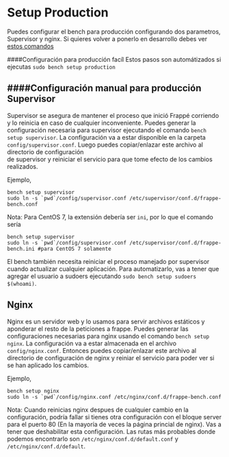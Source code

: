 # Setup Production

Puedes configurar el bench para producción configurando dos parametros, Supervisor y nginx. Si quieres volver a ponerlo en desarrollo debes ver [estos comandos](https://github.com/frappe/bench/wiki/Stopping-Production-and-starting-Development)

####Configuración para producción facíl
Estos pasos son automátizados si ejecutas `sudo bench setup production`


####Configuración manual para producción
Supervisor
----------
Supervisor se asegura de mantener el proceso que inició Frappé corriendo y lo reinicia en caso de cualquier inconveniente.
 Puedes generar la configuración necesaria para supervisor ejecutando el comando `bench setup supervisor`.
 La configuración va a estar disponible en la carpeta `config/supervisor.conf`. Luego puedes copiar/enlazar este archivo al directorio de configuración  
 de supervisor y reiniciar el servicio para que tome efecto de los cambios realizados.

Ejemplo,

```
bench setup supervisor
sudo ln -s `pwd`/config/supervisor.conf /etc/supervisor/conf.d/frappe-bench.conf
```

Nota: Para CentOS 7, la extensión debería ser `ini`, por lo que el comando sería
```
bench setup supervisor
sudo ln -s `pwd`/config/supervisor.conf /etc/supervisor/conf.d/frappe-bench.ini #para CentOS 7 solamente
```

El bench también necesita reiniciar el proceso manejado por supervisor cuando actualizar cualquier aplicación.
Para automatizarlo, vas a tener que agregar el usuario a sudoers ejecutando `sudo bench setup sudoers $(whoami)`.

Nginx
-----


Nginx es un servidor web y lo usamos para servir archivos estáticos y aponderar el resto de la
peticiones a frappe. Puedes generar las configuraciones necesarias para nginx usando el comando `bench setup nginx`.
La configuración va a estar almacenada en el archivo `config/nginx.conf`. Entonces puedes copiar/enlazar este archivo al directorio de
configuración de nginx y reiniar el servicio para poder ver si se han aplicado los cambios.

Ejemplo,

```
bench setup nginx
sudo ln -s `pwd`/config/nginx.conf /etc/nginx/conf.d/frappe-bench.conf
```

Nota: Cuando reinicias nginx despues de cualquier cambio en la configuración, podría fallar si tienes otra configuración con el bloque server para el puerto 80 (En la mayoría de veces la página princial de nginx). Vas a tener que deshabilitar esta configuración. Las rutas más probables donde podemos encontrarlo son `/etc/nginx/conf.d/default.conf` y
`/etc/nginx/conf.d/default`.
